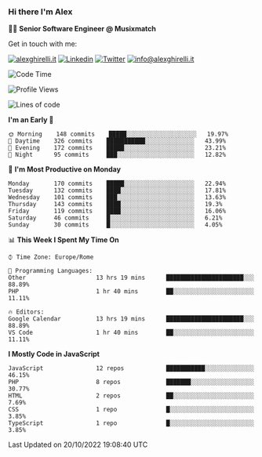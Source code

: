 ### Hi there I'm Alex

👨‍💻 __Senior Software Engineer @ Musixmatch__

Get in touch with me:

[![alexghirelli.it](https://img.shields.io/static/v1?label=alexghirelli.it&message=%20&color=red&logo=&style=flat-square&logoColor=white)](https://www.alexghirelli.it/)
[![Linkedin](https://img.shields.io/static/v1?label=Linkedin&message=%20&color=blue&logo=Linkedin&style=flat-square&logoColor=white)](https://linkedin.com/in/alexghirelli)
[![Twitter](https://img.shields.io/static/v1?label=Twitter&message=%20&color=blue&logo=Twitter&style=flat-square&logoColor=white)](https://twitter.com/alexGhirelli)
[![info@alexghirelli.it](https://img.shields.io/static/v1?label=info@alexghirelli.it&message=%20&color=red&logo=gmail&style=flat-square&logoColor=white)](mailto:info@alexghirelli.it)

<!--START_SECTION:waka-->
![Code Time](http://img.shields.io/badge/Code%20Time-7%2C054%20hrs%2033%20mins-blue)

![Profile Views](http://img.shields.io/badge/Profile%20Views-4-blue)

![Lines of code](https://img.shields.io/badge/From%20Hello%20World%20I%27ve%20Written-790%20Thousand%20lines%20of%20code-blue)

**I'm an Early 🐤** 

```text
🌞 Morning    148 commits    █████░░░░░░░░░░░░░░░░░░░░   19.97% 
🌆 Daytime    326 commits    ███████████░░░░░░░░░░░░░░   43.99% 
🌃 Evening    172 commits    █████░░░░░░░░░░░░░░░░░░░░   23.21% 
🌙 Night      95 commits     ███░░░░░░░░░░░░░░░░░░░░░░   12.82%

```
📅 **I'm Most Productive on Monday** 

```text
Monday       170 commits    █████░░░░░░░░░░░░░░░░░░░░   22.94% 
Tuesday      132 commits    ████░░░░░░░░░░░░░░░░░░░░░   17.81% 
Wednesday    101 commits    ███░░░░░░░░░░░░░░░░░░░░░░   13.63% 
Thursday     143 commits    ████░░░░░░░░░░░░░░░░░░░░░   19.3% 
Friday       119 commits    ████░░░░░░░░░░░░░░░░░░░░░   16.06% 
Saturday     46 commits     █░░░░░░░░░░░░░░░░░░░░░░░░   6.21% 
Sunday       30 commits     █░░░░░░░░░░░░░░░░░░░░░░░░   4.05%

```


📊 **This Week I Spent My Time On** 

```text
⌚︎ Time Zone: Europe/Rome

💬 Programming Languages: 
Other                    13 hrs 19 mins      ██████████████████████░░░   88.89% 
PHP                      1 hr 40 mins        ██░░░░░░░░░░░░░░░░░░░░░░░   11.11%

🔥 Editors: 
Google Calendar          13 hrs 19 mins      ██████████████████████░░░   88.89% 
VS Code                  1 hr 40 mins        ██░░░░░░░░░░░░░░░░░░░░░░░   11.11%

```

**I Mostly Code in JavaScript** 

```text
JavaScript               12 repos            ███████████░░░░░░░░░░░░░░   46.15% 
PHP                      8 repos             ███████░░░░░░░░░░░░░░░░░░   30.77% 
HTML                     2 repos             ██░░░░░░░░░░░░░░░░░░░░░░░   7.69% 
CSS                      1 repo              █░░░░░░░░░░░░░░░░░░░░░░░░   3.85% 
TypeScript               1 repo              █░░░░░░░░░░░░░░░░░░░░░░░░   3.85%

```



 Last Updated on 20/10/2022 19:08:40 UTC
<!--END_SECTION:waka-->

